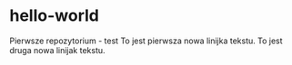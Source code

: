 # hello-world
Pierwsze repozytorium - test
To jest pierwsza nowa linijka tekstu.
To jest druga nowa linijak tekstu.
